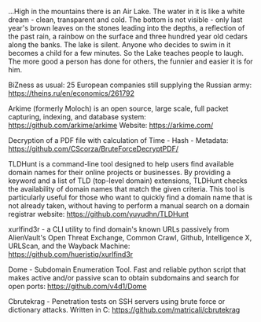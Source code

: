 
...High in the mountains there is an Air Lake. The water in it is like a white dream - clean, transparent and cold. The bottom is not visible - only last year's brown leaves on the stones leading into the depths, a reflection of the past rain, a rainbow on the surface and three hundred year old cedars along the banks.
The lake is silent. Anyone who decides to swim in it becomes a child for a few minutes. So the Lake teaches people to laugh. The more good a person has done for others, the funnier and easier it is for him.


BiZness as usual: 25 European companies still supplying the Russian army: https://theins.ru/en/economics/261792


Arkime (formerly Moloch) is an open source, large scale, full packet capturing, indexing, and database system: https://github.com/arkime/arkime
Website: https://arkime.com/

Decryption of a PDF file with calculation of Time - Hash - Metadata: https://github.com/CScorza/BruteForceDecryptPDF/

TLDHunt is a command-line tool designed to help users find available domain names for their online projects or businesses. By providing a keyword and a list of TLD (top-level domain) extensions, TLDHunt checks the availability of domain names that match the given criteria. This tool is particularly useful for those who want to quickly find a domain name that is not already taken, without having to perform a manual search on a domain registrar website: https://github.com/yuyudhn/TLDHunt

xurlfind3r - a CLI utility to find domain's known URLs passively from AlienVault's Open Threat Exchange, Common Crawl, Github, Intelligence X, URLScan, and the Wayback Machine: https://github.com/hueristiq/xurlfind3r

Dome - Subdomain Enumeration Tool. Fast and reliable python script that makes active and/or passive scan to obtain subdomains and search for open ports: https://github.com/v4d1/Dome

Cbrutekrag - Penetration tests on SSH servers using brute force or dictionary attacks. Written in C: https://github.com/matricali/cbrutekrag



